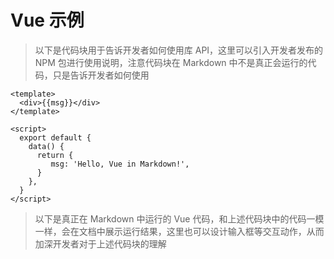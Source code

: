 # Vue 示例

> 以下是代码块用于告诉开发者如何使用库 API，这里可以引入开发者发布的 NPM 包进行使用说明，注意代码块在 Markdown 中不是真正会运行的代码，只是告诉开发者如何使用

``` vue
<template>
  <div>{{msg}}</div>
</template>

<script>
  export default {
    data() {
      return {
         msg: 'Hello, Vue in Markdown!',
      }
    },
  }
</script>
```

> 以下是真正在 Markdown 中运行的 Vue 代码，和上述代码块中的代码一模一样，会在文档中展示运行结果，这里也可以设计输入框等交互动作，从而加深开发者对于上述代码块的理解

<template>
  <div>{{msg}}</div>
</template>

<script>
  export default {
    data() {
      return {
         msg: 'Hello, Vue in Markdown!',
      }
    },
  }
</script>
